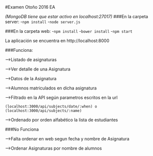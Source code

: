 #Examen Otoño 2016 EA

*(MongoDB tiene que estar activo en localhost:27017)*
###En la carpeta server:
-`npm install`
-`node server.js`

###En la carpeta web:
-`npm install`
-`bower install`
-`npm start`

La aplicación se encuentra en http://localhost:8000

###Funciona:

-->Listado de asignaturas

-->Ver detalle de una Asignatura

-->Datos de la Asignatura

-->Alumnos matriculados en dicha asignatura

-->Filtrado en la API según parametros escritos en la url 

``(localhost:3000/api/subjects/date/:when) o (localhost:3000/api/subjects/:name)``

-->Ordenado por orden alfabético la lista de estudiantes

###No Funciona

-->Falta ordenar en web segun fecha y nombre de Asignatura

-->Ordenar Asignaturas por nombre de alumnos
